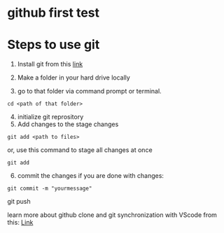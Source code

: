 # github first test
# Steps to use git


1. Install git from this [link](https://gitforwindows.org/)

2. Make a folder in your hard drive locally
3. go to that folder via command prompt or terminal.


```git
cd <path of that folder>
```
4. initialize git reprository
5. Add changes to the stage changes


```
git add <path to files>
```
or, use this command to stage all changes at once

```
git add
```

6. commit the changes if you are done with changes:

```
git commit -m "yourmessage"
```
git push


learn more about github clone and git synchronization with VScode from this: [Link](https://education.github.com/git-cheat-sheet-education.pdf)